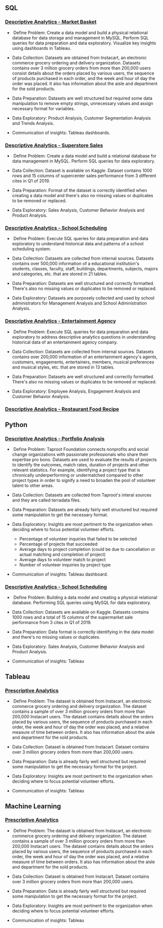 ## SQL

### [Descriptive Analytics - Market Basket](https://github.com/thienclaa/congenial-octo-projects/tree/main/SQL/Market%20Basket%20Analysis)

  -  Define Problem: Create a data model and build a physical relational database for data storage and management in MySQL. Perform SQL queries for data preparation and data exploratory. Visualize key insights using dashboards in Tableau.
 
  - Data Collection: Datasets are obtained from Instacart, an electronic commerce grocery ordering and delivery organization. Datasets contains over 3 million grocery orders from more than 200,000 users consist details about the orders placed by various users, the sequence of products purchased in each order, and the week and hour of day the order was placed. It also has information about the aisle and department for the sold products.

  - Data Preparation: Datasets are well structured but required some data manipulation to remove empty strings, unnecessary values and assign necessary format for variables.

  - Data Exploratory: Product Analysis, Customer Segmentation Analysis and Trends Analysis.
      
  - Communication of insights: Tableau dashboards.
    
### [Descriptive Analytics - Superstore Sales](https://github.com/thienclaa/congenial-octo-projects/tree/main/SQL/Superstore%20Sales%20Analysis)

  -  Define Problem: Create a data model and build a relational database for data management in MySQL. Perform SQL queries for data exploratory.
 
  - Data Collection: Dataset is available on Kaggle. Dataset contains 1000 rows and 15 columns of supercenter sales performance from 3 different cites in Q1 of 2019.

  - Data Preparation: Format of the dataset is correctly identified when creating a data model and there's also no missing values or duplicates to be removed or replaced.

  - Data Exploratory: Sales Analysis, Customer Behavior Analysis and Product Analysis.
    
### [Descriptive Analytics - School Scheduling](https://github.com/thienclaa/congenial-octo-projects/tree/main/SQL/Superstore%20Sales%20Analysis)

  -  Define Problem: Execute SQL queries for data preparation and data exploratory to understand historical data and patterns of a school scheduling system.
 
  - Data Collection: Datasets are collected from internal sources. Datasets contains over 500,000 information of a educational institution's students, classes, faculty, staff, buildings, departments, subjects, majors and categories, etc. that are stored in 21 tables.

  - Data Preparation: Datasets are well structured and correctly formatted. There's also no missing values or duplicates to be removed or replaced.
    
  - Data Exploratory: Datasets are purposely collected and used by school administrators for Management Analysis and School Administration Analysis.
    
### [Descriptive Analytics - Entertainment Agency](https://github.com/thienclaa/congenial-octo-projects/tree/main/SQL/Superstore%20Sales%20Analysis)

  -  Define Problem: Execute SQL queries for data preparation and data exploratory to address descriptive analytics questions in understanding historical data of an entertainment agency company.
 
  - Data Collection: Datasets are collected from internal sources. Datasets contains over 200,000 information of an entertainment agency's agents, customers, engagements, entertainers, members, musical preferences and musical styles, etc. that are stored in 13 tables.

  - Data Preparation: Datasets are well structured and correctly formatted. There's also no missing values or duplicates to be removed or replaced.

  - Data Exploratory: Employee Analysis, Engagement Analysis and Customer Behavior Analysis.
    
### [Descriptive Analytics - Restaurant Food Recipe](https://github.com/thienclaa/congenial-octo-projects/tree/main/SQL/Superstore%20Sales%20Analysis)
    
## Python

### [Descriptive Analytics - Portfolio Analysis](https://github.com/thienclaa/congenial-octo-projects/tree/main/SQL/Superstore%20Sales%20Analysis)

  -  Define Problem: Taproot Foundation connects nonprofits and social change organizations with passionate professionals who share their expertise pro bono. Datasets are used to evaluate the results of projects to identify the outcomes, match rates, duration of projects and other relevant statistics. For example, identifying a project type that is chronically underperforming or undermatched compared to other project types in order to signify a need to broaden the pool of volunteer talent to other areas.
 
  - Data Collection: Datasets are collected from Taproot's interal sources and they are called terradata files.

  - Data Preparation: Datasets are already fairly well structured but required some manipulation to get the necessary format.

  - Data Exploratory: Insights are most pertinent to the organization when deciding where to focus potential volunteer efforts.
    
    - Percentage of volunteer inquiries that failed to be selected
    - Percentage of projects that succeeded
    - Average days to project completion (could be due to cancellation or actual matching and completion of project)
    - Average days to volunteer match to project
    - Number of volunteer inquiries by project type
      
  - Communication of insights: Tableau dashboard.

### [Descriptive Analytics - School Scheduling](https://github.com/thienclaa/congenial-octo-projects/tree/main/SQL/Superstore%20Sales%20Analysis)

  -  Define Problem: Building a data model and creating a physical relational database. Performing SQL queries using MySQL for data exploratory.
 
  - Data Collection: Datasets are available on Kaggle. Datasets contains 1000 rows and a total of 15 columns of the supermarket sale performance from 3 cites in Q1 of 2019.

  - Data Preparation: Data format is correctly identifying in the data model and there's no missing values or duplicates.

  - Data Exploratory: Sales Analysis, Customer Behavior Analysis and Product Analysis.

  - Communication of insights: Tableau

## Tableau

### [Prescriptive Analytics](https://github.com/thienclaa/congenial-octo-memory/tree/main/Personal%20Projects/SQL)

  -  Define Problem: The dataset is obtained from Instacart, an electronic commerce grocery ordering and delivery organization. The dataset contains a sample of over 3 million grocery orders from more than 200,000 Instacart users. The dataset contains details about the orders placed by various users, the sequence of products purchased in each order, the week and hour of day the order was placed, and a relative measure of time between orders. It also has information about the aisle and department for the sold products.
 
  - Data Collection: Dataset is obtained from Instacart. Dataset contains over 3 million grocery orders from more than 200,000 users.

  - Data Preparation: Data is already fairly well structured but required some manipulation to get the necessary format for the project.

  - Data Exploratory: Insights are most pertinent to the organization when deciding where to focus potential volunteer efforts.
      
  - Communication of insights: Tableau

## Machine Learning

### [Prescriptive Analytics](https://github.com/thienclaa/congenial-octo-memory/tree/main/Personal%20Projects/SQL)

  -  Define Problem: The dataset is obtained from Instacart, an electronic commerce grocery ordering and delivery organization. The dataset contains a sample of over 3 million grocery orders from more than 200,000 Instacart users. The dataset contains details about the orders placed by various users, the sequence of products purchased in each order, the week and hour of day the order was placed, and a relative measure of time between orders. It also has information about the aisle and department for the sold products.
 
  - Data Collection: Dataset is obtained from Instacart. Dataset contains over 3 million grocery orders from more than 200,000 users.

  - Data Preparation: Data is already fairly well structured but required some manipulation to get the necessary format for the project.

  - Data Exploratory: Insights are most pertinent to the organization when deciding where to focus potential volunteer efforts.
      
  - Communication of insights: Tableau
